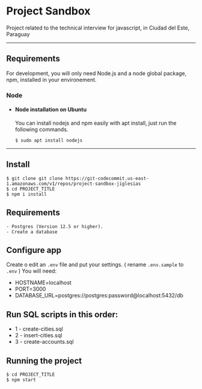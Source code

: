 # Project Sandbox

Project related to the technical interview for javascript, in Ciudad del Este, Paraguay

---
## Requirements

For development, you will only need Node.js and a node global package, npm, installed in your environement.

### Node

- #### Node installation on Ubuntu

  You can install nodejs and npm easily with apt install, just run the following commands.

      $ sudo apt install nodejs

---

## Install

    $ git clone git clone https://git-codecommit.us-east-1.amazonaws.com/v1/repos/project-sandbox-jiglesias
    $ cd PROJECT_TITLE
    $ npm i install

## Requirements

    - Postgres (Version 12.5 or higher).
    - Create a database

## Configure app

Create o edit an `.env` file and put your settings. ( rename `.env.sample` to `.env` ) You will need:

- HOSTNAME=localhost
- PORT=3000
- DATABASE_URL=postgres://postgres:password@localhost:5432/db

## Run SQL scripts in this order:
 - 1 - create-cities.sql
 - 2 - insert-cities.sql
 - 3 - create-accounts.sql

## Running the project

    $ cd PROJECT_TITLE
    $ npm start
